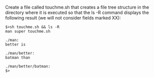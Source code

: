 Create a file called touchme.sh that creates a file tree structure in the directory where it is executed so that the ls -R command displays the following result (we will not consider fields marked XX):

```shell
$>sh touchme.sh && ls -R
man super touchme.sh

./man:
better is

./man/better:
batman than

./man/better/batman:
$>
```
